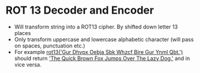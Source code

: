# ROT 13 Decoder and Encoder
- Will transform string into a ROT13 cipher. By shifted down letter 13 places
- Only transform uppercase and lowercase alphabetic character (will pass on spaces, punctuation etc.) 
- For example <ins>rot13('Gur Dhvpx Oebja Sbk Whzcf Bire Gur Ynml Qbt.')</ins> should return <ins>'The Quick Brown Fox Jumps Over The Lazy Dog.'</ins> and in vice versa.
